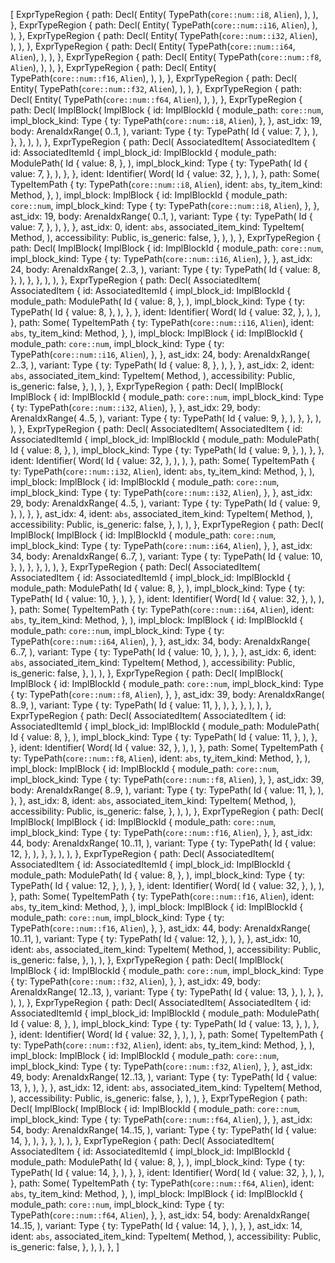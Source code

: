 [
    ExprTypeRegion {
        path: Decl(
            Entity(
                TypePath(`core::num::i8`, `Alien`),
            ),
        ),
    },
    ExprTypeRegion {
        path: Decl(
            Entity(
                TypePath(`core::num::i16`, `Alien`),
            ),
        ),
    },
    ExprTypeRegion {
        path: Decl(
            Entity(
                TypePath(`core::num::i32`, `Alien`),
            ),
        ),
    },
    ExprTypeRegion {
        path: Decl(
            Entity(
                TypePath(`core::num::i64`, `Alien`),
            ),
        ),
    },
    ExprTypeRegion {
        path: Decl(
            Entity(
                TypePath(`core::num::f8`, `Alien`),
            ),
        ),
    },
    ExprTypeRegion {
        path: Decl(
            Entity(
                TypePath(`core::num::f16`, `Alien`),
            ),
        ),
    },
    ExprTypeRegion {
        path: Decl(
            Entity(
                TypePath(`core::num::f32`, `Alien`),
            ),
        ),
    },
    ExprTypeRegion {
        path: Decl(
            Entity(
                TypePath(`core::num::f64`, `Alien`),
            ),
        ),
    },
    ExprTypeRegion {
        path: Decl(
            ImplBlock(
                ImplBlock {
                    id: ImplBlockId {
                        module_path: `core::num`,
                        impl_block_kind: Type {
                            ty: TypePath(`core::num::i8`, `Alien`),
                        },
                    },
                    ast_idx: 19,
                    body: ArenaIdxRange(
                        0..1,
                    ),
                    variant: Type {
                        ty: TypePath(
                            Id {
                                value: 7,
                            },
                        ),
                    },
                },
            ),
        ),
    },
    ExprTypeRegion {
        path: Decl(
            AssociatedItem(
                AssociatedItem {
                    id: AssociatedItemId {
                        impl_block_id: ImplBlockId {
                            module_path: ModulePath(
                                Id {
                                    value: 8,
                                },
                            ),
                            impl_block_kind: Type {
                                ty: TypePath(
                                    Id {
                                        value: 7,
                                    },
                                ),
                            },
                        },
                        ident: Identifier(
                            Word(
                                Id {
                                    value: 32,
                                },
                            ),
                        ),
                    },
                    path: Some(
                        TypeItemPath {
                            ty: TypePath(`core::num::i8`, `Alien`),
                            ident: `abs`,
                            ty_item_kind: Method,
                        },
                    ),
                    impl_block: ImplBlock {
                        id: ImplBlockId {
                            module_path: `core::num`,
                            impl_block_kind: Type {
                                ty: TypePath(`core::num::i8`, `Alien`),
                            },
                        },
                        ast_idx: 19,
                        body: ArenaIdxRange(
                            0..1,
                        ),
                        variant: Type {
                            ty: TypePath(
                                Id {
                                    value: 7,
                                },
                            ),
                        },
                    },
                    ast_idx: 0,
                    ident: `abs`,
                    associated_item_kind: TypeItem(
                        Method,
                    ),
                    accessibility: Public,
                    is_generic: false,
                },
            ),
        ),
    },
    ExprTypeRegion {
        path: Decl(
            ImplBlock(
                ImplBlock {
                    id: ImplBlockId {
                        module_path: `core::num`,
                        impl_block_kind: Type {
                            ty: TypePath(`core::num::i16`, `Alien`),
                        },
                    },
                    ast_idx: 24,
                    body: ArenaIdxRange(
                        2..3,
                    ),
                    variant: Type {
                        ty: TypePath(
                            Id {
                                value: 8,
                            },
                        ),
                    },
                },
            ),
        ),
    },
    ExprTypeRegion {
        path: Decl(
            AssociatedItem(
                AssociatedItem {
                    id: AssociatedItemId {
                        impl_block_id: ImplBlockId {
                            module_path: ModulePath(
                                Id {
                                    value: 8,
                                },
                            ),
                            impl_block_kind: Type {
                                ty: TypePath(
                                    Id {
                                        value: 8,
                                    },
                                ),
                            },
                        },
                        ident: Identifier(
                            Word(
                                Id {
                                    value: 32,
                                },
                            ),
                        ),
                    },
                    path: Some(
                        TypeItemPath {
                            ty: TypePath(`core::num::i16`, `Alien`),
                            ident: `abs`,
                            ty_item_kind: Method,
                        },
                    ),
                    impl_block: ImplBlock {
                        id: ImplBlockId {
                            module_path: `core::num`,
                            impl_block_kind: Type {
                                ty: TypePath(`core::num::i16`, `Alien`),
                            },
                        },
                        ast_idx: 24,
                        body: ArenaIdxRange(
                            2..3,
                        ),
                        variant: Type {
                            ty: TypePath(
                                Id {
                                    value: 8,
                                },
                            ),
                        },
                    },
                    ast_idx: 2,
                    ident: `abs`,
                    associated_item_kind: TypeItem(
                        Method,
                    ),
                    accessibility: Public,
                    is_generic: false,
                },
            ),
        ),
    },
    ExprTypeRegion {
        path: Decl(
            ImplBlock(
                ImplBlock {
                    id: ImplBlockId {
                        module_path: `core::num`,
                        impl_block_kind: Type {
                            ty: TypePath(`core::num::i32`, `Alien`),
                        },
                    },
                    ast_idx: 29,
                    body: ArenaIdxRange(
                        4..5,
                    ),
                    variant: Type {
                        ty: TypePath(
                            Id {
                                value: 9,
                            },
                        ),
                    },
                },
            ),
        ),
    },
    ExprTypeRegion {
        path: Decl(
            AssociatedItem(
                AssociatedItem {
                    id: AssociatedItemId {
                        impl_block_id: ImplBlockId {
                            module_path: ModulePath(
                                Id {
                                    value: 8,
                                },
                            ),
                            impl_block_kind: Type {
                                ty: TypePath(
                                    Id {
                                        value: 9,
                                    },
                                ),
                            },
                        },
                        ident: Identifier(
                            Word(
                                Id {
                                    value: 32,
                                },
                            ),
                        ),
                    },
                    path: Some(
                        TypeItemPath {
                            ty: TypePath(`core::num::i32`, `Alien`),
                            ident: `abs`,
                            ty_item_kind: Method,
                        },
                    ),
                    impl_block: ImplBlock {
                        id: ImplBlockId {
                            module_path: `core::num`,
                            impl_block_kind: Type {
                                ty: TypePath(`core::num::i32`, `Alien`),
                            },
                        },
                        ast_idx: 29,
                        body: ArenaIdxRange(
                            4..5,
                        ),
                        variant: Type {
                            ty: TypePath(
                                Id {
                                    value: 9,
                                },
                            ),
                        },
                    },
                    ast_idx: 4,
                    ident: `abs`,
                    associated_item_kind: TypeItem(
                        Method,
                    ),
                    accessibility: Public,
                    is_generic: false,
                },
            ),
        ),
    },
    ExprTypeRegion {
        path: Decl(
            ImplBlock(
                ImplBlock {
                    id: ImplBlockId {
                        module_path: `core::num`,
                        impl_block_kind: Type {
                            ty: TypePath(`core::num::i64`, `Alien`),
                        },
                    },
                    ast_idx: 34,
                    body: ArenaIdxRange(
                        6..7,
                    ),
                    variant: Type {
                        ty: TypePath(
                            Id {
                                value: 10,
                            },
                        ),
                    },
                },
            ),
        ),
    },
    ExprTypeRegion {
        path: Decl(
            AssociatedItem(
                AssociatedItem {
                    id: AssociatedItemId {
                        impl_block_id: ImplBlockId {
                            module_path: ModulePath(
                                Id {
                                    value: 8,
                                },
                            ),
                            impl_block_kind: Type {
                                ty: TypePath(
                                    Id {
                                        value: 10,
                                    },
                                ),
                            },
                        },
                        ident: Identifier(
                            Word(
                                Id {
                                    value: 32,
                                },
                            ),
                        ),
                    },
                    path: Some(
                        TypeItemPath {
                            ty: TypePath(`core::num::i64`, `Alien`),
                            ident: `abs`,
                            ty_item_kind: Method,
                        },
                    ),
                    impl_block: ImplBlock {
                        id: ImplBlockId {
                            module_path: `core::num`,
                            impl_block_kind: Type {
                                ty: TypePath(`core::num::i64`, `Alien`),
                            },
                        },
                        ast_idx: 34,
                        body: ArenaIdxRange(
                            6..7,
                        ),
                        variant: Type {
                            ty: TypePath(
                                Id {
                                    value: 10,
                                },
                            ),
                        },
                    },
                    ast_idx: 6,
                    ident: `abs`,
                    associated_item_kind: TypeItem(
                        Method,
                    ),
                    accessibility: Public,
                    is_generic: false,
                },
            ),
        ),
    },
    ExprTypeRegion {
        path: Decl(
            ImplBlock(
                ImplBlock {
                    id: ImplBlockId {
                        module_path: `core::num`,
                        impl_block_kind: Type {
                            ty: TypePath(`core::num::f8`, `Alien`),
                        },
                    },
                    ast_idx: 39,
                    body: ArenaIdxRange(
                        8..9,
                    ),
                    variant: Type {
                        ty: TypePath(
                            Id {
                                value: 11,
                            },
                        ),
                    },
                },
            ),
        ),
    },
    ExprTypeRegion {
        path: Decl(
            AssociatedItem(
                AssociatedItem {
                    id: AssociatedItemId {
                        impl_block_id: ImplBlockId {
                            module_path: ModulePath(
                                Id {
                                    value: 8,
                                },
                            ),
                            impl_block_kind: Type {
                                ty: TypePath(
                                    Id {
                                        value: 11,
                                    },
                                ),
                            },
                        },
                        ident: Identifier(
                            Word(
                                Id {
                                    value: 32,
                                },
                            ),
                        ),
                    },
                    path: Some(
                        TypeItemPath {
                            ty: TypePath(`core::num::f8`, `Alien`),
                            ident: `abs`,
                            ty_item_kind: Method,
                        },
                    ),
                    impl_block: ImplBlock {
                        id: ImplBlockId {
                            module_path: `core::num`,
                            impl_block_kind: Type {
                                ty: TypePath(`core::num::f8`, `Alien`),
                            },
                        },
                        ast_idx: 39,
                        body: ArenaIdxRange(
                            8..9,
                        ),
                        variant: Type {
                            ty: TypePath(
                                Id {
                                    value: 11,
                                },
                            ),
                        },
                    },
                    ast_idx: 8,
                    ident: `abs`,
                    associated_item_kind: TypeItem(
                        Method,
                    ),
                    accessibility: Public,
                    is_generic: false,
                },
            ),
        ),
    },
    ExprTypeRegion {
        path: Decl(
            ImplBlock(
                ImplBlock {
                    id: ImplBlockId {
                        module_path: `core::num`,
                        impl_block_kind: Type {
                            ty: TypePath(`core::num::f16`, `Alien`),
                        },
                    },
                    ast_idx: 44,
                    body: ArenaIdxRange(
                        10..11,
                    ),
                    variant: Type {
                        ty: TypePath(
                            Id {
                                value: 12,
                            },
                        ),
                    },
                },
            ),
        ),
    },
    ExprTypeRegion {
        path: Decl(
            AssociatedItem(
                AssociatedItem {
                    id: AssociatedItemId {
                        impl_block_id: ImplBlockId {
                            module_path: ModulePath(
                                Id {
                                    value: 8,
                                },
                            ),
                            impl_block_kind: Type {
                                ty: TypePath(
                                    Id {
                                        value: 12,
                                    },
                                ),
                            },
                        },
                        ident: Identifier(
                            Word(
                                Id {
                                    value: 32,
                                },
                            ),
                        ),
                    },
                    path: Some(
                        TypeItemPath {
                            ty: TypePath(`core::num::f16`, `Alien`),
                            ident: `abs`,
                            ty_item_kind: Method,
                        },
                    ),
                    impl_block: ImplBlock {
                        id: ImplBlockId {
                            module_path: `core::num`,
                            impl_block_kind: Type {
                                ty: TypePath(`core::num::f16`, `Alien`),
                            },
                        },
                        ast_idx: 44,
                        body: ArenaIdxRange(
                            10..11,
                        ),
                        variant: Type {
                            ty: TypePath(
                                Id {
                                    value: 12,
                                },
                            ),
                        },
                    },
                    ast_idx: 10,
                    ident: `abs`,
                    associated_item_kind: TypeItem(
                        Method,
                    ),
                    accessibility: Public,
                    is_generic: false,
                },
            ),
        ),
    },
    ExprTypeRegion {
        path: Decl(
            ImplBlock(
                ImplBlock {
                    id: ImplBlockId {
                        module_path: `core::num`,
                        impl_block_kind: Type {
                            ty: TypePath(`core::num::f32`, `Alien`),
                        },
                    },
                    ast_idx: 49,
                    body: ArenaIdxRange(
                        12..13,
                    ),
                    variant: Type {
                        ty: TypePath(
                            Id {
                                value: 13,
                            },
                        ),
                    },
                },
            ),
        ),
    },
    ExprTypeRegion {
        path: Decl(
            AssociatedItem(
                AssociatedItem {
                    id: AssociatedItemId {
                        impl_block_id: ImplBlockId {
                            module_path: ModulePath(
                                Id {
                                    value: 8,
                                },
                            ),
                            impl_block_kind: Type {
                                ty: TypePath(
                                    Id {
                                        value: 13,
                                    },
                                ),
                            },
                        },
                        ident: Identifier(
                            Word(
                                Id {
                                    value: 32,
                                },
                            ),
                        ),
                    },
                    path: Some(
                        TypeItemPath {
                            ty: TypePath(`core::num::f32`, `Alien`),
                            ident: `abs`,
                            ty_item_kind: Method,
                        },
                    ),
                    impl_block: ImplBlock {
                        id: ImplBlockId {
                            module_path: `core::num`,
                            impl_block_kind: Type {
                                ty: TypePath(`core::num::f32`, `Alien`),
                            },
                        },
                        ast_idx: 49,
                        body: ArenaIdxRange(
                            12..13,
                        ),
                        variant: Type {
                            ty: TypePath(
                                Id {
                                    value: 13,
                                },
                            ),
                        },
                    },
                    ast_idx: 12,
                    ident: `abs`,
                    associated_item_kind: TypeItem(
                        Method,
                    ),
                    accessibility: Public,
                    is_generic: false,
                },
            ),
        ),
    },
    ExprTypeRegion {
        path: Decl(
            ImplBlock(
                ImplBlock {
                    id: ImplBlockId {
                        module_path: `core::num`,
                        impl_block_kind: Type {
                            ty: TypePath(`core::num::f64`, `Alien`),
                        },
                    },
                    ast_idx: 54,
                    body: ArenaIdxRange(
                        14..15,
                    ),
                    variant: Type {
                        ty: TypePath(
                            Id {
                                value: 14,
                            },
                        ),
                    },
                },
            ),
        ),
    },
    ExprTypeRegion {
        path: Decl(
            AssociatedItem(
                AssociatedItem {
                    id: AssociatedItemId {
                        impl_block_id: ImplBlockId {
                            module_path: ModulePath(
                                Id {
                                    value: 8,
                                },
                            ),
                            impl_block_kind: Type {
                                ty: TypePath(
                                    Id {
                                        value: 14,
                                    },
                                ),
                            },
                        },
                        ident: Identifier(
                            Word(
                                Id {
                                    value: 32,
                                },
                            ),
                        ),
                    },
                    path: Some(
                        TypeItemPath {
                            ty: TypePath(`core::num::f64`, `Alien`),
                            ident: `abs`,
                            ty_item_kind: Method,
                        },
                    ),
                    impl_block: ImplBlock {
                        id: ImplBlockId {
                            module_path: `core::num`,
                            impl_block_kind: Type {
                                ty: TypePath(`core::num::f64`, `Alien`),
                            },
                        },
                        ast_idx: 54,
                        body: ArenaIdxRange(
                            14..15,
                        ),
                        variant: Type {
                            ty: TypePath(
                                Id {
                                    value: 14,
                                },
                            ),
                        },
                    },
                    ast_idx: 14,
                    ident: `abs`,
                    associated_item_kind: TypeItem(
                        Method,
                    ),
                    accessibility: Public,
                    is_generic: false,
                },
            ),
        ),
    },
]